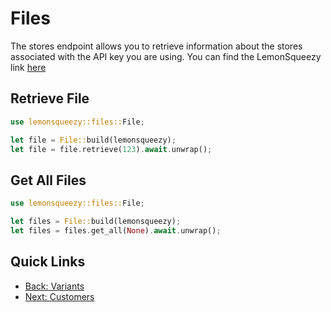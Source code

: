 # Files

The stores endpoint allows you to retrieve information about the stores associated with the API key you are using. 
You can find the LemonSqueezy link [here](https://docs.lemonsqueezy.com/api/files)

## Retrieve File

```rust
use lemonsqueezy::files::File;

let file = File::build(lemonsqueezy);
let file = file.retrieve(123).await.unwrap();
```

## Get All Files

```rust
use lemonsqueezy::files::File;

let files = File::build(lemonsqueezy);
let files = files.get_all(None).await.unwrap();
```

## Quick Links 
- [Back: Variants](variants.md)
- [Next: Customers](customers.md)